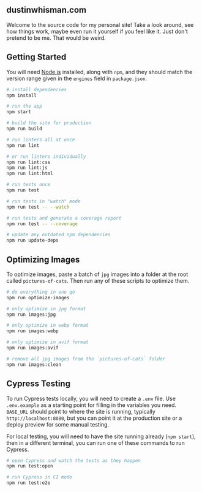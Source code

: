 ## dustinwhisman.com

Welcome to the source code for my personal site! Take a look around, see how things work, maybe even run it yourself if you feel like it. Just don't pretend to be me. That would be weird.

## Getting Started

You will need [Node.js](https://nodejs.org/en/) installed, along with `npm`, and they should match the version range given in the `engines` field in `package.json`.

```sh
# install dependencies
npm install

# run the app
npm start

# build the site for production
npm run build

# run linters all at once
npm run lint

# or run linters individually
npm run lint:css
npm run lint:js
npm run lint:html

# run tests once
npm run test

# run tests in "watch" mode
npm run test -- --watch

# run tests and generate a coverage report
npm run test -- --coverage

# update any outdated npm dependencies
npm run update-deps
```

## Optimizing Images

To optimize images, paste a batch of `jpg` images into a folder at the root called `pictures-of-cats`. Then run any of these scripts to optimize them.

```sh
# do everything in one go
npm run optimize-images

# only optimize in jpg format
npm run images:jpg

# only optimize in webp format
npm run images:webp

# only optimize in avif format
npm run images:avif

# remove all jpg images from the `pictures-of-cats` folder
npm run images:clean
```

## Cypress Testing

To run Cypress tests locally, you will need to create a `.env` file. Use `.env.example` as a starting point for filling in the variables you need. `BASE_URL` should point to where the site is running, typically `http://localhost:8080`, but you can point it at the production site or a deploy preview for some manual testing.

For local testing, you will need to have the site running already (`npm start`), then in a different terminal, you can run one of these commands to run Cypress.

```sh
# open Cypress and watch the tests as they happen
npm run test:open

# run Cypress in CI mode
npm run test:e2e
```
